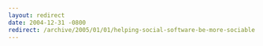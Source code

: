 ```yaml
---
layout: redirect
date: 2004-12-31 -0800
redirect: /archive/2005/01/01/helping-social-software-be-more-sociable.aspx/
---
```

